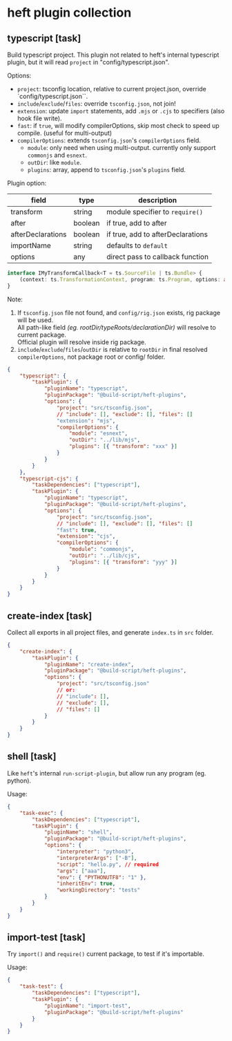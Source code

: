 # heft plugin collection

## typescript [task]

Build typescript project. This plugin not related to heft's internal typescript plugin, but it will read `project` in "config/typescript.json".

Options:

-   `project`: tsconfig location, relative to current project.json, override `config/typescript.json``.
-   `include`/`exclude`/`files`: override `tsconfig.json`, not join!
-   `extension`: update `import` statements, add `.mjs` or `.cjs` to specifiers (also hook file write).
-   `fast`: if `true`, will modify compilerOptions, skip most check to speed up compile. (useful for multi-output)
-   `compilerOptions`: extends `tsconfig.json`'s `compilerOptions` field.
    -   `module`: only need when using multi-output. currently only support `commonjs` and `esnext`.
    -   `outDir`: like `module`.
    -   `plugins`: array, append to `tsconfig.json`'s `plugins` field.

Plugin option:

| field             | type    | description                       |
| ----------------- | ------- | --------------------------------- |
| transform         | string  | module specifier to `require()`   |
| after             | boolean | if true, add to after             |
| afterDeclarations | boolean | if true, add to afterDeclarations |
| importName        | string  | defaults to `default`             |
| options           | any     | direct pass to callback function  |

```ts
interface IMyTransformCallback<T = ts.SourceFile | ts.Bundle> {
	(context: ts.TransformationContext, program: ts.Program, options: any, ts: typeof ts): ts.Transformer<T>;
}
```

Note:

1. If `tsconfig.json` file not found, and `config/rig.json` exists, rig package will be used.  
   All path-like field _(eg. rootDir/typeRoots/declarationDir)_ will resolve to current package.  
   Official plugin will resolve inside rig package.
2. `include`/`exclude`/`files`/`outDir` is relative to `rootDir` in final resolved `compilerOptions`, not package root or config/ folder.

```json
{
	"typescript": {
		"taskPlugin": {
			"pluginName": "typescript",
			"pluginPackage": "@build-script/heft-plugins",
			"options": {
				"project": "src/tsconfig.json",
				// "include": [], "exclude": [], "files": []
				"extension": "mjs",
				"compilerOptions": {
					"module": "esnext",
					"outDir": "../lib/mjs",
					"plugins": [{ "transform": "xxx" }]
				}
			}
		}
	},
	"typescript-cjs": {
		"taskDependencies": ["typescript"],
		"taskPlugin": {
			"pluginName": "typescript",
			"pluginPackage": "@build-script/heft-plugins",
			"options": {
				"project": "src/tsconfig.json",
				// "include": [], "exclude": [], "files": []
				"fast": true,
				"extension": "cjs",
				"compilerOptions": {
					"module": "commonjs",
					"outDir": "../lib/cjs",
					"plugins": [{ "transform": "yyy" }]
				}
			}
		}
	}
}
```

## create-index [task]

Collect all exports in all project files, and generate `index.ts` in `src` folder.

```json
{
	"create-index": {
		"taskPlugin": {
			"pluginName": "create-index",
			"pluginPackage": "@build-script/heft-plugins",
			"options": {
				"project": "src/tsconfig.json"
				// or:
				// "include": [],
				// "exclude": [],
				// "files": []
			}
		}
	}
}
```

## shell [task]

Like `heft`'s internal `run-script-plugin`, but allow run any program (eg. python).

Usage:

```json
{
	"task-exec": {
		"taskDependencies": ["typescript"],
		"taskPlugin": {
			"pluginName": "shell",
			"pluginPackage": "@build-script/heft-plugins",
			"options": {
				"interpreter": "python3",
				"interpreterArgs": ["-B"],
				"script": "hello.py", // required
				"args": ["aaa"],
				"env": { "PYTHONUTF8": "1" },
				"inheritEnv": true,
				"workingDirectory": "tests"
			}
		}
	}
}
```

## import-test [task]

Try `import()` and `require()` current package, to test if it's importable.

Usage:

```json
{
	"task-test": {
		"taskDependencies": ["typescript"],
		"taskPlugin": {
			"pluginName": "import-test",
			"pluginPackage": "@build-script/heft-plugins"
		}
	}
}
```
